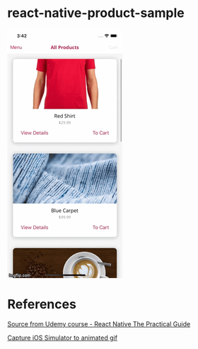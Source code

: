 # react-native-product-sample

<a href="https://imgflip.com/gif/3wc9wi"><img src="https://raw.githubusercontent.com/029bharat/react-native-product-sample/master/3wc9wi.gif" title="demo" title="Screen GIF"/></a>

# References 
[Source from Udemy course - React Native The Practical Guide](https://www.udemy.com/share/101WauBEYfeVhQR34=/)

[Capture iOS Simulator to animated gif](https://gist.github.com/julesjans/2baa9e4bc11b033ea8eec3f15a8029a1)

